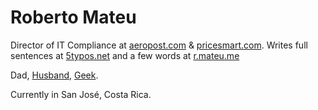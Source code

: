 # Roberto Mateu

Director of IT Compliance at [aeropost.com](https://aeropost.com/site/en) & [pricesmart.com](https://www.pricesmart.com/site/cr/en). Writes full sentences at [5typos.net](https://5typos.net) and a few words at [r.mateu.me](https://r.mateu.me)

Dad, [Husband](https://www.instagram.com/anitamarcela/), [Geek](https://colofon.mateu.me). 

Currently in San José, Costa Rica.
